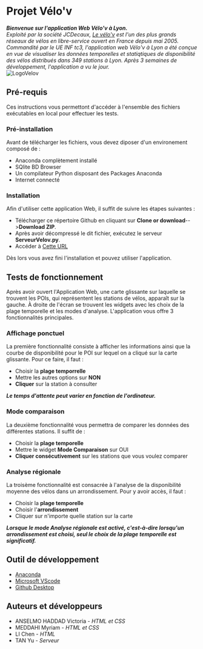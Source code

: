# Projet Vélo'v
***Bienvenue sur l'application Web Vélo'v à Lyon.***  
*Exploité par la société JCDecaux, [Le vélo'v](https://velov.grandlyon.com/) est l'un des plus grands réseaux de vélos en libre-service ouvert en France depuis mai 2005. Commandité par le UE INF tc3, l'application web Vélo'v à Lyon a été conçue en vue de visualiser les données temporelles et statiqtiques de disponibilité des vélos distribués dans 349 stations à Lyon. Après 3 semaines de développement, l'application a vu le jour.*  
<img src=https://upload.wikimedia.org/wikipedia/fr/0/08/Logo_Velov.gif alt="LogoVelov"/>

## Pré-requis
Ces instructions vous permettont d'accéder à l'ensemble des fichiers exécutables en local pour effectuer les tests.

### Pré-installation
Avant de télécharger les fichiers, vous devez diposer d'un environement composé de :  

- Anaconda complètement installé
- SQlite BD Browser
- Un compilateur Python disposant des Packages Anaconda
- Internet connecté

### Installation
Afin d'utiliser cette application Web, il suffit de suivre les étapes suivantes :

- Télécharger ce répertoire Github en cliquant sur **Clone or download**-->**Download ZIP**. 
- Après avoir décompressé le dit fichier, exécutez le serveur **ServeurVelov.py**. 
- Accéder à [Cette URL](http://localhost:8082/velov.html)

Dès lors vous avez fini l'installation et pouvez utiliser l'application. 

## Tests de fonctionnement
Après avoir ouvert l'Application Web, une carte glissante sur laquelle se trouvent les POIs, qui représentent les stations de vélos, apparaît sur la gauche. À droite de l'écran se trouvent les widgets avec les choix de la plage temporelle et les modes d'analyse. L'application vous offre 3 fonctionnalités principales. 

### Affichage ponctuel
La première fonctionnalité consiste à  afficher les informations ainsi que la courbe de disponibilité pour le POI sur lequel on a cliqué sur la carte glissante. Pour ce faire, il faut :
- Choisir la **plage temporrelle**
- Mettre les autres options sur **NON**
- **Cliquer** sur la station à consulter  

***Le temps d'attente peut varier en fonction de l'ordinateur.***

### Mode comparaison
La deuxième fonctionnalité vous permettra de comparer les données des différentes stations. Il suffit de :
- Choisir la **plage temporelle**
- Mettre le widget **Mode Comparaison** sur OUI
- **Cliquer consécutivement** sur les stations que vous voulez comparer

### Analyse régionale
La troisème fonctionnalité est consacrée à l'analyse de la disponibilité moyenne des vélos dans un arrondissement. Pour y avoir accès, il faut :
- Choisir la **plage temporelle**
- Choisir l'**arrondissement**
- Cliquer sur n'importe quelle station sur la carte  

***Lorsque le mode Analyse régionale est activé, c'est-à-dire lorsqu'un arrondissement est choisi, seul le choix de la plage temporelle est significatif.***

## Outil de développement
- [Anaconda](https://www.anaconda.com/)
- [Microsoft VScode](https://code.visualstudio.com/)
- [Github Desktop](https://desktop.github.com/)

## Auteurs et développeurs
- ANSELMO HADDAD Victoria - *HTML et CSS*
- MEDDAHI Myriam - *HTML et CSS*
- LI Chen - *HTML*
- TAN Yu - *Serveur*
 
